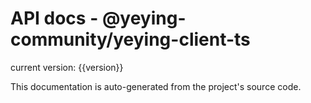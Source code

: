 # API docs - @yeying-community/yeying-client-ts

current version: {{version}}

This documentation is auto-generated from the project's source code.